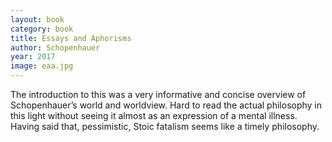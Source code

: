 ```yaml
---
layout: book
category: book
title: Essays and Aphorisms
author: Schopenhauer
year: 2017
image: eaa.jpg
---
```

The introduction to this was a very informative and concise overview of Schopenhauer’s world and worldview.  Hard to read the actual philosophy in this light without seeing it almost as an expression of a mental illness.  Having said that, pessimistic, Stoic fatalism seems like a timely philosophy.
